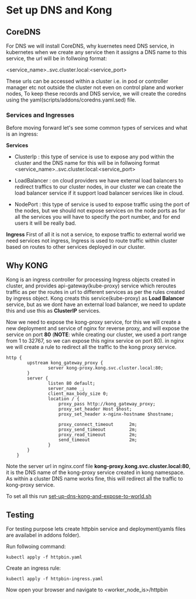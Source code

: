 # Set up DNS and Kong

## CoreDNS
For DNS we will install CoreDNS, why kuernetes need DNS service, in kubernetes when we create any service then it assigns a DNS name to this service, the url will be in follwoing format:

<service_name>.<namespace>.svc.cluster.local:<service_port>

These urls can be accessed within a cluster i.e. in pod or controller manager etc not outside the cluster not even on control plane and worker nodes, To keep these records and DNS service, we will create the coredns using the yaml(scripts/addons/coredns.yaml.sed) file.

### Services and Ingresses
Before moving forward let's see some common types of services and what is an ingress:

**Services**
* ClusterIp : this type of service is use to expose any pod within the cluster and the DNS name for this will be in follwoing format <service_name>.<namespace>.svc.cluster.local:<service_port>

* LoadBalancer : on cloud providers we have external load balancers to redirect traffics to our cluster nodes, in our cluster we can create the load balancer service if it support load balancer services like in cloud.

* NodePort : this type of service is used to expose traffic using the port of the nodes, but we should not expose services on the node ports as for all the services you will have to specify the port number, and for end users it will be really bad.

**Ingress**
First of all it is not a service, to expose traffic to external world we need services not ingress, Ingress is used to route traffic within cluster based on routes to other services deployed in our cluster.

## Why KONG
Kong is an ingress controller for processing Ingress objects created in cluster, and provides api-gateway(kube-proxy) service which reroutes traffic as per the routes in url to different services as per the rules created by ingress object. Kong creats this service(kube-proxy) as **Load Balancer** service, but as we dont have an external load balancer, we need to update this and use this as **ClusterIP** services.

Now we need to expose the kong-proxy service, for this we will create a new deployment and service of nginx for reverse proxy, and will expose the service on port **80** (**NOTE**: while creating our cluster, we used a port range from 1 to 32767, so we can expose this nginx service on port 80). in nginx we will create a rule to redirect all the traffic to the kong proxy service.
```
http {
        upstream kong_gateway_proxy {
                server kong-proxy.kong.svc.cluster.local:80;
        }
        server {
                listen 80 default;
                server_name _;
                client_max_body_size 0;
                location / {
                    proxy_pass http://kong_gateway_proxy;
                    proxy_set_header Host $host;  
                    proxy_set_header x-nginx-hostname $hostname;  

                    proxy_connect_timeout      2m;
                    proxy_send_timeout         2m;
                    proxy_read_timeout         2m;
                    send_timeout               2m;
                }
        }
    }
```
Note the server url in nginx.conf file **kong-proxy.kong.svc.cluster.local:80**, it is the DNS name of the kong-proxy service created in kong namespace. As within a cluster DNS name works fine, this will redirect all the traffic to kong-proxy service.

To set all this run [set-up-dns-kong-and-expose-to-world.sh](../scripts/addons/set-up-dns-kong-and-expose-to-world.sh)

## Testing
For testing purpose lets create httpbin service and deployment(yamls files are availabel in addons folder).

Run follwoing command:
```
kubectl apply -f httpbin.yaml
```

Create an ingress rule:
```
kubectl apply -f httpbin-ingress.yaml
```

Now open your browser and navigate to <worker_node_is>/httpbin

